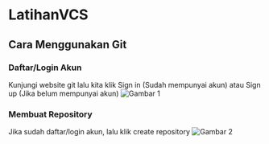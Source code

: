 # LatihanVCS
## Cara Menggunakan Git

### Daftar/Login Akun
Kunjungi website git lalu kita klik Sign in (Sudah mempunyai akun) atau Sign up (Jika belum mempunyai akun) 
![Gambar 1](screenshot/ss1.png)

### Membuat Repository
Jika sudah daftar/login akun, lalu klik create repository
![Gambar 2](screenshot/ss2.png) 